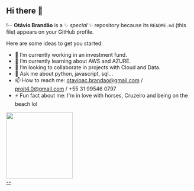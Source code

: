 ## Hi there 👋

!--
**Otávio Brandão** is a ✨ _special_ ✨ repository because its `README.md` (this file) appears on your GitHub profile.

Here are some ideas to get you started:

- 🔭 I’m currently working in an investment fund.
- 🌱 I’m currently learning  about AWS and AZURE.
- 👯 I’m looking to collaborate in projects with Cloud and Data.
- 💬 Ask me about python, javascript, sql...
- 📫 How to reach me: otavioac.brandao@gmail.com  / projt4.0@gmail.com  / +55 31 99546 0797
- ⚡ Fun fact about me: I'm in love with horses, Cruzeiro and being on the beach lol


<div>
<a href="https://github.com/seu-usuário-aqui">
<img height="180em" src="https://github-readme-stats.vercel.app/api/top-langs/?username=Projt40&layout=compact&langs_count=7&theme=dracula"/>
</div>
--
